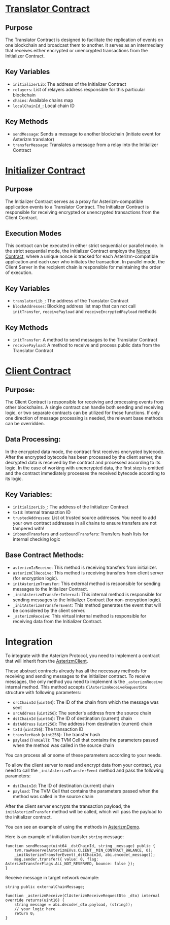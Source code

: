 # [Translator Contract](./contracts/AsterizmTranslator.tsol)

## Purpose
The Translator Contract is designed to facilitate the replication of events on one blockchain and broadcast them to another. It serves as an intermediary that receives either encrypted or unencrypted transactions from the Initializer Contract.

## Key Variables
- `initializerLib`: The address of the Initializer Contract
- `relayers`: List of relayers address responsible for this particular blockchain
- `chains`: Available chains map
- `localChainId_`: Local chain ID

## Key Methods
- `sendMessage`: Sends a message to another blockchain (initiate event for Asterizm translator)
- `transferMessage`: Translates a message from a relay into the Initializer Contract

# [Initializer Contract](./contracts/AsterizmInitializer.tsol)

## Purpose
The Initializer Contract serves as a proxy for Asterizm-compatible application events to a Translator Contract.
The Initializer Contract is responsible for receiving encrypted or unencrypted transactions from the Client Contract.

## Execution Modes
This contract can be executed in either strict sequential or parallel mode.
In the strict sequential mode, the Initializer Contract employs the [Nonce Contract](./contracts/base/AsterizmNonce.tsol), where a unique nonce is tracked for each Asterizm-compatible application and each user who initiates the transaction.
In parallel mode, the Client Server in the recipient chain is responsible for maintaining the order of execution.

## Key Variables
- `translatorLib_`: The address of the Translator Contract
- `blockAddresses`: Blocking address list map that can not call `initTransfer`, `receivePayload` and `receiveEncryptedPayload` methods

## Key Methods
- `initTransfer`: A method to send messages to the Translator Contract
- `receivePayload`: A method to receive and process public data from the Translator Contract

# [Client Contract](./contracts/base/AsterizmClient.tsol)
## Purpose:
The Client Contract is responsible for receiving and processing events from other blockchains. A single contract can handle both sending and receiving logic, or two separate contracts can be utilized for these functions. If only one direction of message processing is needed, the relevant base methods can be overridden.

## Data Processing:
In the encrypted data mode, the contract first receives encrypted bytecode. After the encrypted bytecode has been processed by the client server, the decrypted data is received by the contract and processed according to its logic. In the case of working with unencrypted data, the first step is omitted and the contract immediately processes the received bytecode according to its logic.

## Key Variables:
- `initializerLib_`: The address of the Initializer Contract
- `txId`: Internal transaction ID
- `trustedAddresses`: List ot trusted source addresses. You need to add your own contract addresses in all chains to ensure transfers are not tampered with!
- `inboundTransfers` and `outboundTransfers`: Transfers hash lists for internal checking logic

## Base Contract Methods:
- `asterizmIzReceive`: This method is receiving transfers from initializer.
- `asterizmClReceive`: This method is receiving transfers from client server (for encryption logic).
- `initAsterizmTransfer`: This external method is responsible for sending messages to the Initializer Contract.
- `_initAsterizmTransferInternal`: This internal method is responsible for sending messages to the Initializer Contract (for non-encryption logic).
- `_initAsterizmTransferEvent`: This method generates the event that will be considered by the client server.
- `_asterizmReceive`: This virtual internal method is responsible for receiving data from the Initializer Contract.


# Integration

To integrate with the Asterizm Protocol, you need to implement a contract that will inherit from the [AsterizmClient](./contracts/base/AsterizmClient.tsol).

These abstract contracts already has all the necessary methods for receiving and sending messages to the initializer contract. To receive messages, the only method you need to implement is the `_asterizmReceive` internal method. This method accepts `ClAsterizmReceiveRequestDto` structure with following parameters:

- `srcChainId` (`uint64`): The ID of the chain from which the message was sent
- `srcAddress` (`uint256`): The sender's address from the source chain
- `dstChainId` (`uint64`): The ID of destination (current) chain
- `dstAddress` (`uint256`): The address from destination (current) chain
- `txId` (`uint256`): The transaction ID
- `transferHash` (`uint256`): The transfer hash
- `payload` (`TvmCell`): The TVM Cell that contains the parameters passed when the method was called in the source chain

You can process all or some of these parameters according to your needs.

To allow the client server to read and encrypt data from your contract, you need to call the `_initAsterizmTransferEvent` method and pass the following parameters:

- `dstChainId`: The ID of destination (current) chain
- `payload`: The TVM Cell that contains the parameters passed when the method was called in the source chain

After the client server encrypts the transaction payload, the `initAsterizmTransfer` method will be called, which will pass the payload to the initializer contract.


You can see an example of using the methods in [AsterizmDemo](./contracts/demo/AsterizmDemo.tsol).

Here is an example of initiation transfer `string` message:

```solidity
function sendMessage(uint64 _dstChainId, string _message) public {
    tvm.rawReserve(AsterizmEnvs.CLIENT__MIN_CONTRACT_BALANCE, 0);
    _initAsterizmTransferEvent(_dstChainId, abi.encode(_message));
    msg.sender.transfer({ value: 0, flag: AsterizmTransferFlags.ALL_NOT_RESERVED, bounce: false });
}
```

Receive message in target network example:

```solidity
string public externalChainMessage;

function _asterizmReceive(ClAsterizmReceiveRequestDto _dto) internal override returns(uint16) {
    string message = abi.decode(_dto.payload, (string));
    // your logic here
    return 0;
}
```
